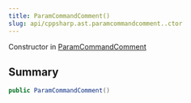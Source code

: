 ```yaml
---
title: ParamCommandComment()
slug: api/cppsharp.ast.paramcommandcomment..ctor
---
```

Constructor in [ParamCommandComment](/api/cppsharp/ast/paramcommandcomment)

## Summary



```csharp
public ParamCommandComment()
```

